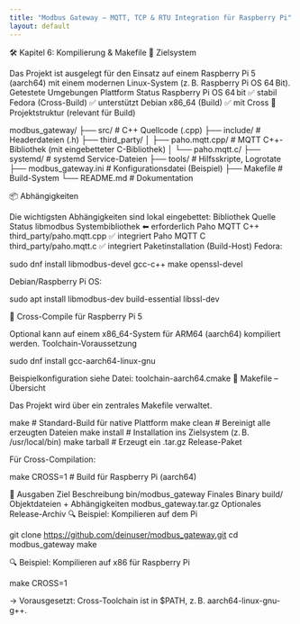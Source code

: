 ```yaml
---
title: "Modbus Gateway – MQTT, TCP & RTU Integration für Raspberry Pi"
layout: default
---
```


🛠 Kapitel 6: Kompilierung & Makefile
🔧 Zielsystem

Das Projekt ist ausgelegt für den Einsatz auf einem Raspberry Pi 5 (aarch64) mit einem modernen Linux-System (z. B. Raspberry Pi OS 64 Bit).
Getestete Umgebungen
Plattform	Status
Raspberry Pi OS 64 bit	✅ stabil
Fedora (Cross-Build)	✅ unterstützt
Debian x86_64 (Build)	✅ mit Cross
🔨 Projektstruktur (relevant für Build)

modbus_gateway/
├── src/                   # C++ Quellcode (.cpp)
├── include/               # Headerdateien (.h)
├── third_party/
│   ├── paho.mqtt.cpp/     # MQTT C++-Bibliothek (mit eingebetteter C-Bibliothek)
│   └── paho.mqtt.c/
├── systemd/               # systemd Service-Dateien
├── tools/                 # Hilfsskripte, Logrotate
├── modbus_gateway.ini     # Konfigurationsdatei (Beispiel)
├── Makefile               # Build-System
└── README.md              # Dokumentation

📦 Abhängigkeiten

Die wichtigsten Abhängigkeiten sind lokal eingebettet:
Bibliothek	Quelle	Status
libmodbus	Systembibliothek	⬅ erforderlich
Paho MQTT C++	third_party/paho.mqtt.cpp	✅ integriert
Paho MQTT C	third_party/paho.mqtt.c	✅ integriert
Paketinstallation (Build-Host)
Fedora:

sudo dnf install libmodbus-devel gcc-c++ make openssl-devel

Debian/Raspberry Pi OS:

sudo apt install libmodbus-dev build-essential libssl-dev

🧪 Cross-Compile für Raspberry Pi 5

Optional kann auf einem x86_64-System für ARM64 (aarch64) kompiliert werden.
Toolchain-Voraussetzung

sudo dnf install gcc-aarch64-linux-gnu

Beispielkonfiguration siehe Datei: toolchain-aarch64.cmake
🧰 Makefile – Übersicht

Das Projekt wird über ein zentrales Makefile verwaltet.

make             # Standard-Build für native Plattform
make clean       # Bereinigt alle erzeugten Dateien
make install     # Installation ins Zielsystem (z. B. /usr/local/bin)
make tarball     # Erzeugt ein .tar.gz Release-Paket

Für Cross-Compilation:

make CROSS=1     # Build für Raspberry Pi (aarch64)

📂 Ausgaben
Ziel	Beschreibung
bin/modbus_gateway	Finales Binary
build/	Objektdateien + Abhängigkeiten
modbus_gateway.tar.gz	Optionales Release-Archiv
🔍 Beispiel: Kompilieren auf dem Pi

git clone https://github.com/deinuser/modbus_gateway.git
cd modbus_gateway
make

🔍 Beispiel: Kompilieren auf x86 für Raspberry Pi

make CROSS=1

→ Vorausgesetzt: Cross-Toolchain ist in $PATH, z. B. aarch64-linux-gnu-g++.


